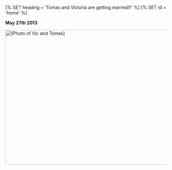 [% SET heading = 'Tomas and Victoria are getting&nbsp;married!!' %]
[% SET id = 'home' %]

<strong>May 27th 2013</strong>

<img alt="[Photo of Vic and Tomas]" width=600 height=421
  src=images/Vic_and_Tomas.jpg class=full>
